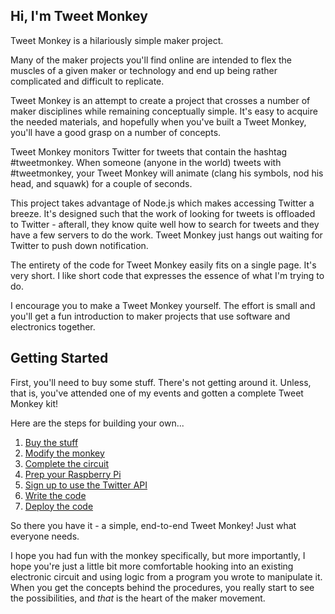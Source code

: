 ## Hi, I'm Tweet Monkey

Tweet Monkey is a hilariously simple maker project.

Many of the maker projects you'll find online are intended to flex the muscles of a given maker or technology and end up being rather complicated and difficult to replicate.

Tweet Monkey is an attempt to create a project that crosses a number of maker disciplines while remaining conceptually simple. It's easy to acquire the needed materials, and hopefully when you've built a Tweet Monkey, you'll have a good grasp on a number of concepts.

Tweet Monkey monitors Twitter for tweets that contain the hashtag #tweetmonkey. When someone (anyone in the world) tweets with #tweetmonkey, your Tweet Monkey will animate (clang his symbols, nod his head, and squawk) for a couple of seconds.

This project takes advantage of Node.js which makes accessing Twitter a breeze. It's designed such that the work of looking for tweets is offloaded to Twitter - afterall, they know quite well how to search for tweets and they have a few servers to do the work. Tweet Monkey just hangs out waiting for Twitter to push down notification.

The entirety of the code for Tweet Monkey easily fits on a single page. It's very short. I like short code that expresses the essence of what I'm trying to do.

I encourage you to make a Tweet Monkey yourself. The effort is small and you'll get a fun introduction to maker projects that use software and electronics together.

## Getting Started
First, you'll need to buy some stuff. There's not getting around it. Unless, that is, you've attended one of my events and gotten a complete Tweet Monkey kit!

Here are the steps for building your own...

1. [Buy the stuff](buy.md)
1. [Modify the monkey](modify.md)
1. [Complete the circuit](circuit.md)
1. [Prep your Raspberry Pi](preppi.md)
1. [Sign up to use the Twitter API](twitter.md)
1. [Write the code](code.md)
1. [Deploy the code](deploy.md)

So there you have it - a simple, end-to-end Tweet Monkey! Just what everyone needs.

I hope you had fun with the monkey specifically, but more importantly, I hope you're just a little bit more comfortable hooking into an existing electronic circuit and using logic from a program you wrote to manipulate it. When you get the concepts behind the procedures, you really start to see the possibilities, and _that_ is the heart of the maker movement.
